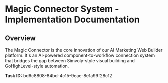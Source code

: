 # Magic Connector System - Implementation Documentation

## Overview

The Magic Connector is the core innovation of our AI Marketing Web Builder platform. It's an AI-powered component-to-workflow connection system that bridges the gap between Simvoly-style visual building and GoHighLevel-style automation.

**Task ID:** bd6c8808-84bd-4c15-9eae-8e1a99f28c12